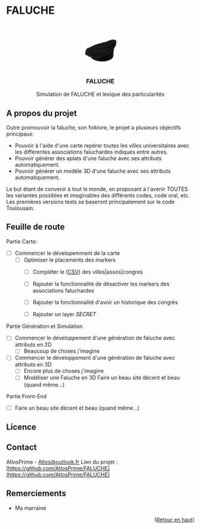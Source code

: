 # FALUCHE

<br/>
<div align="center">
  <a href="https://github.com/AtlosPrime/FALUCHE/faluche-stadium.png">
    <img src="faluche-stadium.png" alt="Logo" width="100" height="100">
  </a>
<h3 align="center">FALUCHE</h3>
  <p align="center">
    Simulation de FALUCHE et lexique des particularités
</div>

## A propos du projet

Outre promouvoir la faluche, son folklore, le projet a plusieurs objectifs principaux:

- Pouvoir à l'aide d'une carte repérer toutes les villes universitaires avec les différentes associations faluchardes indiqués entre autres.
- Pouvoir générer des aplats d'une faluche avec ses attributs automatiquement.
- Pouvoir générer un modèle 3D d'une faluche avec ses attributs automatiquement.

Le but étant de convenir à tout le monde, en proposant à l'avenir TOUTES les variantes possibles et imaginables des différents codes, code oral, etc. Les premières versions tests se baseront principalement sur le code Toulousain.

## Feuille de route
Partie Carte:
- [ ] Commencer le dévelopemment de la carte
	- [ ] Optimiser le placements des markers 
		- [ ] Compléter le ([CSV](https://github.com/AtlosPrime/FALUCHE/blob/main/data.csv)) des villes|assos|congres
		- [ ] Rajouter la fonctionnalité de désactiver les markers des associations faluchardes
		- [ ] Rajouter la fonctionnalité d'avoir un historique des congrès
		- [ ] Rajouter un layer *SECRET*


Partie Génération et Simulation

- [ ] Commencer le développement d'une génération de faluche avec attributs en 2D
	- [ ] Beaucoup de choses j'imagine 	
- [ ] Commencer le développement d'une génération de faluche avec attributs en 3D
	- [ ] Encore plus de choses j'imagine
	- [ ] Modéliser une Faluche en 3D  Faire un beau site décent et beau (quand même...)

Partie Front-End

- [ ] Faire un beau site décent et beau (quand même...)

## Licence

## Contact

AtlosPrime - Atlos@outlook.fr
Lien du projet : [https://github.com/AtlosPrime/FALUCHE](https://github.com/AtlosPrime/FALUCHE)

## Remerciements

* Ma marraine

<p align="right">(<a href="#readme-top">Retour en haut</a>)</p>
